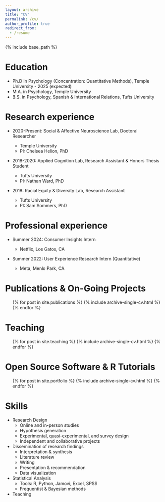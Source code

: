 ```yaml
---
layout: archive
title: "CV"
permalink: /cv/
author_profile: true
redirect_from:
  - /resume
---
```


{% include base_path %}

Education
======
* Ph.D in Psychology (Concentration: Quantitative Methods), Temple University - 2025 (expected)
* M.A. in Psychology, Temple University
* B.S. in Psychology, Spanish & International Relations, Tufts University

Research experience
======
* 2020-Present: Social & Affective Neuroscience Lab, Doctoral Researcher
  * Temple University
  * PI: Chelsea Helion, PhD
 
* 2018-2020: Applied Cognition Lab, Research Assistant & Honors Thesis Student
  * Tufts University
  * PI: Nathan Ward, PhD
 
* 2018: Racial Equity & Diversity Lab, Research Assistant
  * Tufts University
  * PI: Sam Sommers, PhD

Professional experience
======
* Summer 2024: Consumer Insights Intern
  * Netflix, Los Gatos, CA

* Summer 2022: User Experience Research Intern (Quantitative)
  * Meta, Menlo Park, CA
  

Publications & On-Going Projects
======
  <ul>{% for post in site.publications %}
    {% include archive-single-cv.html %}
  {% endfor %}</ul>
  
Teaching 
======
  <ul>{% for post in site.teaching %}
    {% include archive-single-cv.html %}
  {% endfor %}</ul>

Open Source Software & R Tutorials 
======
  <ul>{% for post in site.portfolio %}
    {% include archive-single-cv.html %}
  {% endfor %}</ul>

Skills
======
* Research Design
  * Online and in-person studies
  * Hypothesis generation
  * Experimental, quasi-experimental, and survey design
  * Independent and collaborative projects
* Dissemination of research findings
  * Interpretation & synthesis
  * Literature review
  * Writing
  * Presentation & recommendation
  * Data visualization
* Statistical Analysis
  * Tools: R, Python, Jamovi, Excel, SPSS
  * Frequentist & Bayesian methods
* Teaching
